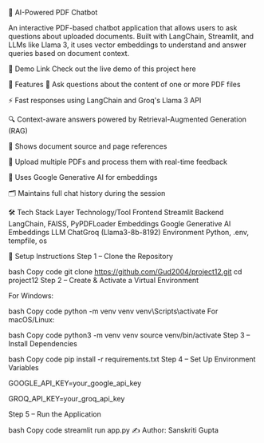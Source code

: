 📄 AI-Powered PDF Chatbot

An interactive PDF-based chatbot application that allows users to ask questions about uploaded documents. Built with LangChain, Streamlit, and LLMs like Llama 3, it uses vector embeddings to understand and answer queries based on document context.

🚀 Demo Link
Check out the live demo of this project here

🚀 Features
🧠 Ask questions about the content of one or more PDF files

⚡ Fast responses using LangChain and Groq's Llama 3 API

🔍 Context-aware answers powered by Retrieval-Augmented Generation (RAG)

🧾 Shows document source and page references

📂 Upload multiple PDFs and process them with real-time feedback

🧠 Uses Google Generative AI for embeddings

🗂️ Maintains full chat history during the session

🛠️ Tech Stack
Layer	Technology/Tool
Frontend	Streamlit
Backend	LangChain, FAISS, PyPDFLoader
Embeddings	Google Generative AI Embeddings
LLM	ChatGroq (Llama3-8b-8192)
Environment	Python, .env, tempfile, os

🚀 Setup Instructions
Step 1 – Clone the Repository

bash
Copy code
git clone https://github.com/Gud2004/project12.git
cd project12
Step 2 – Create & Activate a Virtual Environment

For Windows:

bash
Copy code
python -m venv venv
venv\Scripts\activate
For macOS/Linux:

bash
Copy code
python3 -m venv venv
source venv/bin/activate
Step 3 – Install Dependencies

bash
Copy code
pip install -r requirements.txt
Step 4 – Set Up Environment Variables

GOOGLE_API_KEY=your_google_api_key

GROQ_API_KEY=your_groq_api_key

Step 5 – Run the Application

bash
Copy code
streamlit run app.py
✍️ Author: Sanskriti Gupta
